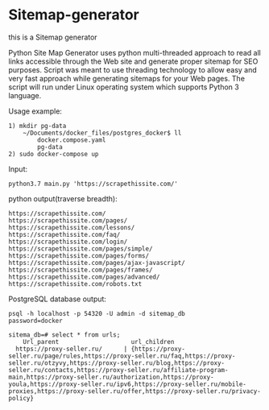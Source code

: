 # Sitemap-generator

this is a Sitemap generator 

Python Site Map Generator uses python multi-threaded approach to read all links accessible through the Web site and generate proper
sitemap for SEO purposes. Script was meant to use threading technology to allow easy and very fast approach while generating sitemaps for your Web pages.
The script will run under Linux operating system which supports Python 3 language.


Usage example:
    
    1) mkdir pg-data
        ~/Documents/docker_files/postgres_docker$ ll
            docker.compose.yaml
            pg-data
    2) sudo docker-compose up

Input:

    python3.7 main.py 'https://scrapethissite.com/'
    
python output(traverse breadth):

    https://scrapethissite.com/
    https://scrapethissite.com/pages/
    https://scrapethissite.com/lessons/
    https://scrapethissite.com/faq/
    https://scrapethissite.com/login/
    https://scrapethissite.com/pages/simple/
    https://scrapethissite.com/pages/forms/
    https://scrapethissite.com/pages/ajax-javascript/
    https://scrapethissite.com/pages/frames/
    https://scrapethissite.com/pages/advanced/
    https://scrapethissite.com/robots.txt

PostgreSQL database output:
    
    psql -h localhost -p 54320 -U admin -d sitemap_db
    password=docker

    sitema_db=# select * from urls;
        Url_parent                    url_children
      https://proxy-seller.ru/      | {https://proxy-seller.ru/page/rules,https://proxy-seller.ru/faq,https://proxy-seller.ru/otzyvy,https://proxy-seller.ru/blog,https://proxy-seller.ru/contacts,https://proxy-seller.ru/affiliate-program-main,https://proxy-seller.ru/authorization,https://proxy-youla,https://proxy-seller.ru/ipv6,https://proxy-seller.ru/mobile-proxies,https://proxy-seller.ru/offer,https://proxy-seller.ru/privacy-policy}

   
